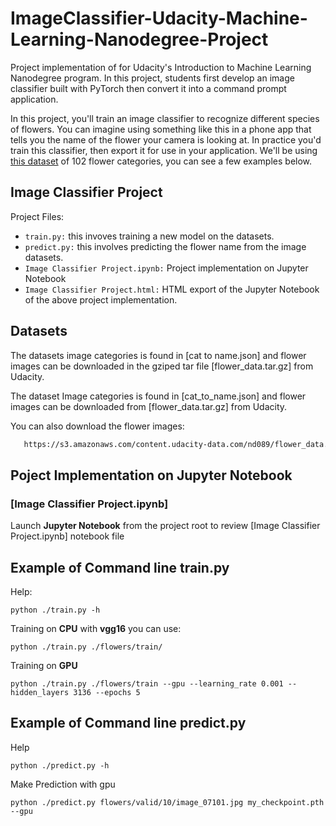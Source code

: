 # ImageClassifier-Udacity-Machine-Learning-Nanodegree-Project

Project implementation of for Udacity's Introduction to Machine Learning Nanodegree program. In this project, students first develop an image classifier built with PyTorch then convert it into a command prompt application.

In this project, you'll train an image classifier to recognize different species of flowers. You can imagine using something like this in a phone app that tells you the name of the flower your camera is looking at. In practice you'd train this classifier, then export it for use in your application. We'll be using [this dataset](http://www.robots.ox.ac.uk/~vgg/data/flowers/102/index.html) of 102 flower categories, you can see a few examples below. 

## Image Classifier Project 

Project Files:

- `train.py:` this invoves training a new model on the datasets.
- `predict.py:` this involves predicting the flower name from the image datasets.
- `Image Classifier Project.ipynb:` Project implementation on Jupyter Notebook 
- `Image Classifier Project.html:` HTML export of the Jupyter Notebook of the above project implementation.


## Datasets

The datasets image categories is found in  [cat to name.json] and flower images can be downloaded in the gziped tar file [flower_data.tar.gz] from Udacity.


The dataset Image categories is found in [cat_to_name.json] and flower images can be downloaded from [flower_data.tar.gz] from Udacity.

You can also download the flower images:

```bash
   https://s3.amazonaws.com/content.udacity-data.com/nd089/flower_data.tar.gz | tar xz
```
## Poject Implementation on Jupyter Notebook

### [Image Classifier Project.ipynb]

 Launch **Jupyter Notebook** from the project root to review  [Image Classifier Project.ipynb] notebook file


## Example of Command line train.py

Help:
```
python ./train.py -h

```

Training on **CPU** with  **vgg16** you can use:
```
python ./train.py ./flowers/train/
```

Training  on **GPU** 
```
python ./train.py ./flowers/train --gpu --learning_rate 0.001 --hidden_layers 3136 --epochs 5
```


## Example of Command line predict.py 

Help
```
python ./predict.py -h
```

Make Prediction with gpu
```
python ./predict.py flowers/valid/10/image_07101.jpg my_checkpoint.pth --gpu
```
